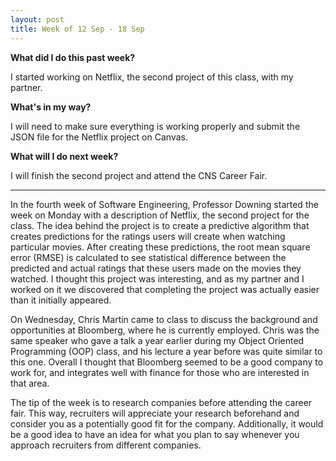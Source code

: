 ```yaml
---
layout: post
title: Week of 12 Sep - 18 Sep
---
```

<b>What did I do this past week?</b><br>
<p>I started working on Netflix, the second project of this class, with my partner.</p>
<b>What's in my way?</b><br>
<p>I will need to make sure everything is working properly and submit the JSON file for the Netflix project on Canvas.</p>
<b>What will I do next week?</b><br>
<p>I will finish the second project and attend the CNS Career Fair.</p>
<hr>
<p class="indented">In the fourth week of Software Engineering, Professor Downing started the week on Monday with a description of Netflix, the second project for the class. The idea behind the project is to create a predictive algorithm that creates predictions for the ratings users will create when watching particular movies. After creating these predictions, the root mean square error (RMSE) is calculated to see statistical difference between the predicted and actual ratings that these users made on the movies they watched. I thought this project was interesting, and as my partner and I worked on it we discovered that completing the project was actually easier than it initially appeared.</p><!--more-->
<p class="indented">On Wednesday, Chris Martin came to class to discuss the background and opportunities at Bloomberg, where he is currently employed. Chris was the same speaker who gave a talk a year earlier during my Object Oriented Programming (OOP) class, and his lecture a year before was quite similar to this one. Overall I thought that Bloomberg seemed to be a good company to work for, and integrates well with finance for those who are interested in that area.</p>
<p class="indented">The tip of the week is to research companies before attending the career fair. This way, recruiters will appreciate your research beforehand and consider you as a potentially good fit for the company. Additionally, it would be a good idea to have an idea for what you plan to say whenever you approach recruiters from different companies.</p>

